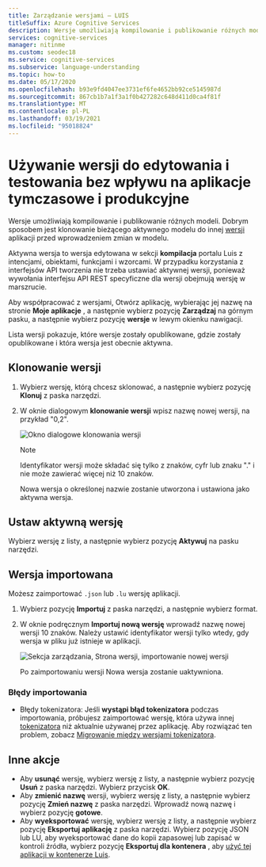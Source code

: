 ```yaml
---
title: Zarządzanie wersjami — LUIS
titleSuffix: Azure Cognitive Services
description: Wersje umożliwiają kompilowanie i publikowanie różnych modeli. Dobrym sposobem jest klonowanie bieżącego aktywnego modelu do innej wersji aplikacji przed wprowadzeniem zmian w modelu.
services: cognitive-services
manager: nitinme
ms.custom: seodec18
ms.service: cognitive-services
ms.subservice: language-understanding
ms.topic: how-to
ms.date: 05/17/2020
ms.openlocfilehash: b93e9fd4047ee3731ef6fe4652bb92ce5145987d
ms.sourcegitcommit: 867cb1b7a1f3a1f0b427282c648d411d0ca4f81f
ms.translationtype: MT
ms.contentlocale: pl-PL
ms.lasthandoff: 03/19/2021
ms.locfileid: "95018824"
---
```

# <a name="use-versions-to-edit-and-test-without-impacting-staging-or-production-apps"></a>Używanie wersji do edytowania i testowania bez wpływu na aplikacje tymczasowe i produkcyjne

Wersje umożliwiają kompilowanie i publikowanie różnych modeli. Dobrym sposobem jest klonowanie bieżącego aktywnego modelu do innej [wersji](./luis-concept-app-iteration.md) aplikacji przed wprowadzeniem zmian w modelu.

Aktywna wersja to wersja edytowana w sekcji **kompilacja** portalu Luis z intencjami, obiektami, funkcjami i wzorcami. W przypadku korzystania z interfejsów API tworzenia nie trzeba ustawiać aktywnej wersji, ponieważ wywołania interfejsu API REST specyficzne dla wersji obejmują wersję w marszrucie.

Aby współpracować z wersjami, Otwórz aplikację, wybierając jej nazwę na stronie **Moje aplikacje** , a następnie wybierz pozycję **Zarządzaj** na górnym pasku, a następnie wybierz pozycję **wersje** w lewym okienku nawigacji.

Lista wersji pokazuje, które wersje zostały opublikowane, gdzie zostały opublikowane i która wersja jest obecnie aktywna.

## <a name="clone-a-version"></a>Klonowanie wersji

1. Wybierz wersję, którą chcesz sklonować, a następnie wybierz pozycję **Klonuj** z paska narzędzi.

2. W oknie dialogowym **klonowanie wersji** wpisz nazwę nowej wersji, na przykład "0,2".

   ![Okno dialogowe klonowania wersji](./media/luis-how-to-manage-versions/version-clone-version-dialog.png)

     > [!NOTE]
     > Identyfikator wersji może składać się tylko z znaków, cyfr lub znaku "." i nie może zawierać więcej niż 10 znaków.

   Nowa wersja o określonej nazwie zostanie utworzona i ustawiona jako aktywna wersja.

## <a name="set-active-version"></a>Ustaw aktywną wersję

Wybierz wersję z listy, a następnie wybierz pozycję **Aktywuj** na pasku narzędzi.

## <a name="import-version"></a>Wersja importowana

Możesz zaimportować `.json` lub `.lu` wersję aplikacji.

1. Wybierz pozycję **Importuj** z paska narzędzi, a następnie wybierz format.

2. W oknie podręcznym **Importuj nową wersję** wprowadź nazwę nowej wersji 10 znaków. Należy ustawić identyfikator wersji tylko wtedy, gdy wersja w pliku już istnieje w aplikacji.

    ![Sekcja zarządzania, Strona wersji, importowanie nowej wersji](./media/luis-how-to-manage-versions/versions-import-pop-up.png)

    Po zaimportowaniu wersji Nowa wersja zostanie uaktywniona.

### <a name="import-errors"></a>Błędy importowania

* Błędy tokenizatora: Jeśli **wystąpi błąd tokenizatora** podczas importowania, próbujesz zaimportować wersję, która używa innej [tokenizatora](luis-language-support.md#custom-tokenizer-versions) niż aktualnie używanej przez aplikację. Aby rozwiązać ten problem, zobacz [Migrowanie między wersjami tokenizatora](luis-language-support.md#migrating-between-tokenizer-versions).

<a name = "export-version"></a>

## <a name="other-actions"></a>Inne akcje

* Aby **usunąć** wersję, wybierz wersję z listy, a następnie wybierz pozycję **Usuń** z paska narzędzi. Wybierz przycisk **OK**.
* Aby **zmienić nazwę** wersji, wybierz wersję z listy, a następnie wybierz pozycję **Zmień nazwę** z paska narzędzi. Wprowadź nową nazwę i wybierz pozycję **gotowe**.
* Aby **wyeksportować** wersję, wybierz wersję z listy, a następnie wybierz pozycję **Eksportuj aplikację** z paska narzędzi. Wybierz pozycję JSON lub LU, aby wyeksportować dane do kopii zapasowej lub zapisać w kontroli źródła, wybierz pozycję **Eksportuj dla kontenera** , aby [użyć tej aplikacji w kontenerze Luis](luis-container-howto.md).